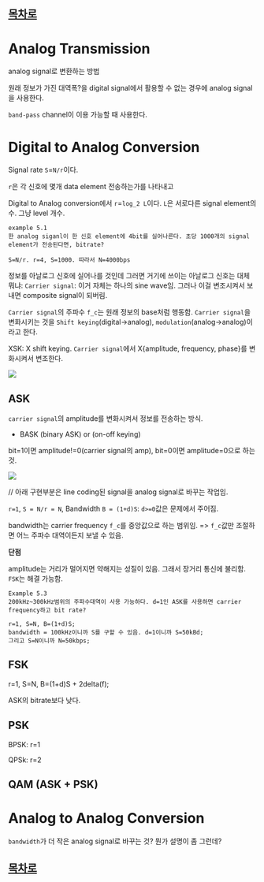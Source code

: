 ## [목차로](./readme.md)

# Analog Transmission
analog signal로 변환하는 방법

원래 정보가 가진 대역폭?을 digital signal에서 활용할 수 없는 경우에 analog signal을 사용한다.

`band-pass` channel이 이용 가능할 때 사용한다.

# Digital to Analog Conversion
Signal rate `S`=`N/r`이다. 

`r`은 각 신호에 몇개 data element 전송하는가를 나타내고

Digital to Analog conversion에서 `r`=`log_2 L`이다. `L`은 서로다른 signal element의 수. 그냥 level 개수.
```
example 5.1
한 analog siganl이 한 신호 element에 4bit를 실어나른다. 초당 1000개의 signal element가 전송된다면, bitrate?

S=N/r. r=4, S=1000. 따라서 N=4000bps
```



정보를 아날로그 신호에 실어나를 것인데 그러면 거기에 쓰이는 아날로그 신호는 대체 뭐냐: `Carrier signal`: 이거 자체는 하나의 sine wave임. 그러나 이걸 변조시켜서 보내면 composite signal이 되버림.

`Carrier signal`의 주파수 `f_c`는 원래 정보의 base처럼 행동함. `Carrier signal`을 변화시키는 것을 `Shift keying`(digital->analog), `modulation`(analog->analog)이라고 한다.

XSK: X shift keying. `Carrier signal`에서 X{amplitude, frequency, phase}를 변화시켜서 변조한다.

<img src="https://ww.namu.la/s/81d4cbeeb0f4058f00177253086922c9cc879c5a87010e69fa6d110305b448d5511f9a8aff62b15964059105297bdc8f04b11b90f69b6ef4327b3d15f23cf0397390d997272dd6b13ac22422fadadfe30a0f9d5e17a0df1e5ca860d4e919d34fe2d24933982a93155a1676206c5babf0">

## ASK
`carrier signal`의 amplitude를 변화시켜서 정보를 전송하는 방식.

- BASK (binary ASK) or (on-off keying)

bit=1이면 amplitude!=0(carrier signal의 amp), bit=0이면 amplitude=0으로 하는 것. 

<img src="https://slidetodoc.com/presentation_image/5c8c9f92299e44476ceae5ba60bfe3b6/image-6.jpg">

// 아래 구현부분은 line coding된 signal을 analog signal로 바꾸는 작업임.

`r=1`, `S = N/r = N`, Bandwidth `B = (1+d)S`: `d>=0`값은 문제에서 주어짐.

bandwidth는 carrier frequency `f_c`를 중앙값으로 하는 범위임. => `f_c`값만 조절하면 어느 주파수 대역이든지 보낼 수 있음.

**단점**

amplitude는 거리가 멀어지면 약해지는 성질이 있음. 그래서 장거리 통신에 불리함. `FSK`는 해결 가능함.

```
Example 5.3
200kHz~300kHz범위의 주파수대역이 사용 가능하다. d=1인 ASK를 사용하면 carrier frequency하고 bit rate?

r=1, S=N, B=(1+d)S;
bandwidth = 100kHz이니까 S를 구할 수 있음. d=1이니까 S=50kBd;
그리고 S=N이니까 N=50kbps;
```


## FSK
r=1, S=N, B=(1+d)S + 2delta(f);

ASK의 bitrate보다 낮다.


## PSK
BPSK: r=1

QPSk: r=2


## QAM (ASK + PSK)



# Analog to Analog Conversion
`bandwidth`가 더 작은 analog signal로 바꾸는 것? 뭔가 설명이 좀 그런데?



## [목차로](./readme.md)
